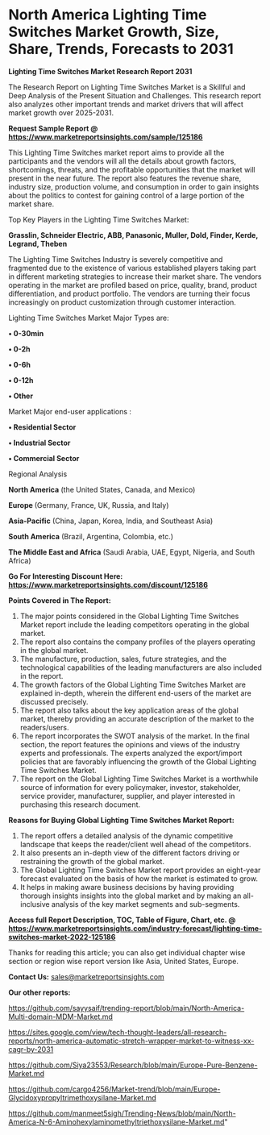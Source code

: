 # North America Lighting Time Switches Market Growth, Size, Share, Trends, Forecasts to 2031

<strong>Lighting Time Switches Market Research Report 2031</strong>

The Research Report on Lighting Time Switches Market is a Skillful and Deep Analysis of the Present Situation and Challenges. This research report also analyzes other important trends and market drivers that will affect market growth over 2025-2031.

<strong>Request Sample Report @ <a href=https://www.marketreportsinsights.com/sample/125186>https://www.marketreportsinsights.com/sample/125186</a></strong>

This Lighting Time Switches market report aims to provide all the participants and the vendors will all the details about growth factors, shortcomings, threats, and the profitable opportunities that the market will present in the near future. The report also features the revenue share, industry size, production volume, and consumption in order to gain insights about the politics to contest for gaining control of a large portion of the market share.

Top Key Players in the Lighting Time Switches Market:

<strong>Grasslin, Schneider Electric, ABB, Panasonic, Muller, Dold, Finder, Kerde, Legrand, Theben</strong>

The Lighting Time Switches Industry is severely competitive and fragmented due to the existence of various established players taking part in different marketing strategies to increase their market share. The vendors operating in the market are profiled based on price, quality, brand, product differentiation, and product portfolio. The vendors are turning their focus increasingly on product customization through customer interaction.

Lighting Time Switches Market Major Types are:

<strong>• 0-30min

• 0-2h

• 0-6h

• 0-12h

• Other</strong>

Market Major end-user applications :

<strong>• Residential Sector

• Industrial Sector

• Commercial Sector</strong>

Regional Analysis

</u><strong><b>North America</b></strong> (the United States, Canada, and Mexico)

<strong><b>Europe </b></strong>(Germany, France, UK, Russia, and Italy)

<strong><b>Asia-Pacific</b></strong> (China, Japan, Korea, India, and Southeast Asia)

<strong><b>South America</b></strong> (Brazil, Argentina, Colombia, etc.)

<strong><b>The Middle East and Africa</b></strong> (Saudi Arabia, UAE, Egypt, Nigeria, and South Africa)

<strong>Go For Interesting Discount Here: <a href=https://www.marketreportsinsights.com/discount/125186>https://www.marketreportsinsights.com/discount/125186</a></strong>

<strong>Points Covered in The Report:</strong>
<ol>
  <li>The major points considered in the Global Lighting Time Switches Market report include the leading competitors operating in the global market.</li>
  <li>The report also contains the company profiles of the players operating in the global market.</li>
  <li>The manufacture, production, sales, future strategies, and the technological capabilities of the leading manufacturers are also included in the report.</li>
  <li>The growth factors of the Global Lighting Time Switches Market are explained in-depth, wherein the different end-users of the market are discussed precisely.</li>
  <li>The report also talks about the key application areas of the global market, thereby providing an accurate description of the market to the readers/users.</li>
  <li>The report incorporates the SWOT analysis of the market. In the final section, the report features the opinions and views of the industry experts and professionals. The experts analyzed the export/import policies that are favorably influencing the growth of the Global Lighting Time Switches Market.</li>
  <li>The report on the Global Lighting Time Switches Market is a worthwhile source of information for every policymaker, investor, stakeholder, service provider, manufacturer, supplier, and player interested in purchasing this research document.</li>
</ol>
<strong>Reasons for Buying Global Lighting Time Switches Market Report:</strong>

<ol>
  <li>The report offers a detailed analysis of the dynamic competitive landscape that keeps the reader/client well ahead of the competitors.</li>
  <li>It also presents an in-depth view of the different factors driving or restraining the growth of the global market.</li>
  <li>The Global Lighting Time Switches Market report provides an eight-year forecast evaluated on the basis of how the market is estimated to grow.</li>
  <li>It helps in making aware business decisions by having providing thorough insights insights into the global market and by making an all-inclusive analysis of the key market segments and sub-segments.</li>
</ol>
<strong>Access full Report Description, TOC, Table of Figure, Chart, etc. @ <a href=https://www.marketreportsinsights.com/industry-forecast/lighting-time-switches-market-2022-125186>https://www.marketreportsinsights.com/industry-forecast/lighting-time-switches-market-2022-125186</a></strong>


Thanks for reading this article; you can also get individual chapter wise section or region wise report version like Asia, United States, Europe.

<strong>Contact Us:</strong>
sales@marketreportsinsights.com

<strong>Our other reports:</strong>

<a href=https://github.com/sayysaif/trending-report/blob/main/North-America-Multi-domain-MDM-Market.md>https://github.com/sayysaif/trending-report/blob/main/North-America-Multi-domain-MDM-Market.md</a>

<a href=https://sites.google.com/view/tech-thought-leaders/all-research-reports/north-america-automatic-stretch-wrapper-market-to-witness-xx-cagr-by-2031>https://sites.google.com/view/tech-thought-leaders/all-research-reports/north-america-automatic-stretch-wrapper-market-to-witness-xx-cagr-by-2031</a>

<a href=https://github.com/Siya23553/Research/blob/main/Europe-Pure-Benzene-Market.md>https://github.com/Siya23553/Research/blob/main/Europe-Pure-Benzene-Market.md</a>

<a href=https://github.com/cargo4256/Market-trend/blob/main/Europe-Glycidoxypropyltrimethoxysilane-Market.md>https://github.com/cargo4256/Market-trend/blob/main/Europe-Glycidoxypropyltrimethoxysilane-Market.md</a>

<a href=https://github.com/manmeet5sigh/Trending-News/blob/main/North-America-N-6-Aminohexylaminomethyltriethoxysilane-Market.md>https://github.com/manmeet5sigh/Trending-News/blob/main/North-America-N-6-Aminohexylaminomethyltriethoxysilane-Market.md</a>"

